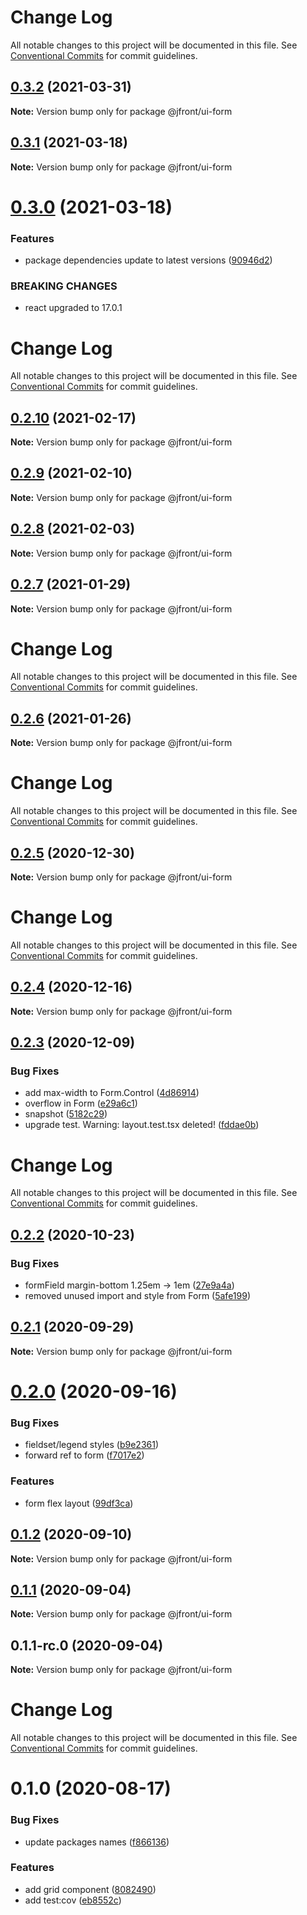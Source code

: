 # Change Log

All notable changes to this project will be documented in this file.
See [Conventional Commits](https://conventionalcommits.org) for commit guidelines.

## [0.3.2](https://github.com/Jepria/jfront-ui/compare/@jfront/ui-form@0.3.1...@jfront/ui-form@0.3.2) (2021-03-31)

**Note:** Version bump only for package @jfront/ui-form





## [0.3.1](https://github.com/Jepria/jfront-ui/compare/@jfront/ui-form@0.3.0...@jfront/ui-form@0.3.1) (2021-03-18)

**Note:** Version bump only for package @jfront/ui-form





# [0.3.0](https://github.com/Jepria/jfront-ui/compare/@jfront/ui-form@0.2.10...@jfront/ui-form@0.3.0) (2021-03-18)


### Features

* package dependencies update to latest versions ([90946d2](https://github.com/Jepria/jfront-ui/commit/90946d25fcb08fc77e4b143567963682f8ff3d2b))


### BREAKING CHANGES

* react upgraded to 17.0.1





# Change Log

All notable changes to this project will be documented in this file. See
[Conventional Commits](https://conventionalcommits.org) for commit guidelines.

## [0.2.10](https://github.com/Jepria/jfront-ui/compare/@jfront/ui-form@0.2.9...@jfront/ui-form@0.2.10) (2021-02-17)

**Note:** Version bump only for package @jfront/ui-form

## [0.2.9](https://github.com/Jepria/jfront-ui/compare/@jfront/ui-form@0.2.8...@jfront/ui-form@0.2.9) (2021-02-10)

**Note:** Version bump only for package @jfront/ui-form

## [0.2.8](https://github.com/Jepria/jfront-ui/compare/@jfront/ui-form@0.2.7...@jfront/ui-form@0.2.8) (2021-02-03)

**Note:** Version bump only for package @jfront/ui-form

## [0.2.7](https://github.com/Jepria/jfront-ui/compare/@jfront/ui-form@0.2.6...@jfront/ui-form@0.2.7) (2021-01-29)

**Note:** Version bump only for package @jfront/ui-form

# Change Log

All notable changes to this project will be documented in this file. See
[Conventional Commits](https://conventionalcommits.org) for commit guidelines.

## [0.2.6](https://github.com/Jepria/jfront-ui/compare/@jfront/ui-form@0.2.5...@jfront/ui-form@0.2.6) (2021-01-26)

**Note:** Version bump only for package @jfront/ui-form

# Change Log

All notable changes to this project will be documented in this file. See
[Conventional Commits](https://conventionalcommits.org) for commit guidelines.

## [0.2.5](https://github.com/Jepria/jfront-ui/compare/@jfront/ui-form@0.2.4...@jfront/ui-form@0.2.5) (2020-12-30)

**Note:** Version bump only for package @jfront/ui-form

# Change Log

All notable changes to this project will be documented in this file. See
[Conventional Commits](https://conventionalcommits.org) for commit guidelines.

## [0.2.4](https://github.com/Jepria/jfront-ui/compare/@jfront/ui-form@0.2.3...@jfront/ui-form@0.2.4) (2020-12-16)

**Note:** Version bump only for package @jfront/ui-form

## [0.2.3](https://github.com/Jepria/jfront-ui/compare/@jfront/ui-form@0.2.2...@jfront/ui-form@0.2.3) (2020-12-09)

### Bug Fixes

- add max-width to Form.Control
  ([4d86914](https://github.com/Jepria/jfront-ui/commit/4d86914c13618001348d944b850acab792e383df))
- overflow in Form
  ([e29a6c1](https://github.com/Jepria/jfront-ui/commit/e29a6c1c5e1a141fce01b1b5d19100b429f3eb5e))
- snapshot
  ([5182c29](https://github.com/Jepria/jfront-ui/commit/5182c29e4a0100c950c4859a57f2ca90e7bf01dc))
- upgrade test. Warning: layout.test.tsx deleted!
  ([fddae0b](https://github.com/Jepria/jfront-ui/commit/fddae0b2f96413b0533e905efcefc1d08392a495))

# Change Log

All notable changes to this project will be documented in this file. See
[Conventional Commits](https://conventionalcommits.org) for commit guidelines.

## [0.2.2](https://github.com/Jepria/jfront-ui/compare/@jfront/ui-form@0.2.1...@jfront/ui-form@0.2.2) (2020-10-23)

### Bug Fixes

- formField margin-bottom 1.25em -> 1em
  ([27e9a4a](https://github.com/Jepria/jfront-ui/commit/27e9a4a1666a678f089e3d71aff0dadd1cb344d7))
- removed unused import and style from Form
  ([5afe199](https://github.com/Jepria/jfront-ui/commit/5afe199129d6f4cc1950ea24b88d30b9c2b34c53))

## [0.2.1](https://github.com/Jepria/jfront-ui/compare/@jfront/ui-form@0.2.0...@jfront/ui-form@0.2.1) (2020-09-29)

**Note:** Version bump only for package @jfront/ui-form

# [0.2.0](https://github.com/Jepria/jfront-ui/compare/@jfront/ui-form@0.1.2...@jfront/ui-form@0.2.0) (2020-09-16)

### Bug Fixes

- fieldset/legend styles
  ([b9e2361](https://github.com/Jepria/jfront-ui/commit/b9e236137c2825ec1d3615cddc17555eddeff8fd))
- forward ref to form
  ([f7017e2](https://github.com/Jepria/jfront-ui/commit/f7017e21aa77bdf36bac1cfb163de95e37697173))

### Features

- form flex layout
  ([99df3ca](https://github.com/Jepria/jfront-ui/commit/99df3ca6fd5d74f714a36aa80f777cf61d65b9b2))

## [0.1.2](https://github.com/Jepria/jfront-ui/compare/@jfront/ui-form@0.1.1...@jfront/ui-form@0.1.2) (2020-09-10)

**Note:** Version bump only for package @jfront/ui-form

## [0.1.1](https://github.com/Jepria/jfront-ui/compare/@jfront/ui-form@0.1.0...@jfront/ui-form@0.1.1) (2020-09-04)

**Note:** Version bump only for package @jfront/ui-form

## 0.1.1-rc.0 (2020-09-04)

**Note:** Version bump only for package @jfront/ui-form

# Change Log

All notable changes to this project will be documented in this file. See
[Conventional Commits](https://conventionalcommits.org) for commit guidelines.

# 0.1.0 (2020-08-17)

### Bug Fixes

- update packages names
  ([f866136](https://github.com/Jepria/jfront-components/commit/f866136a1ac3388a010816fe9cfffa75c91818b7))

### Features

- add grid component
  ([8082490](https://github.com/Jepria/jfront-components/commit/80824909fcc1e9b9f4c1c83f0263ec5937db25eb))
- add test:cov
  ([eb8552c](https://github.com/Jepria/jfront-components/commit/eb8552cda1ad5056ae62d665b31cf8ff6f0b760f))
